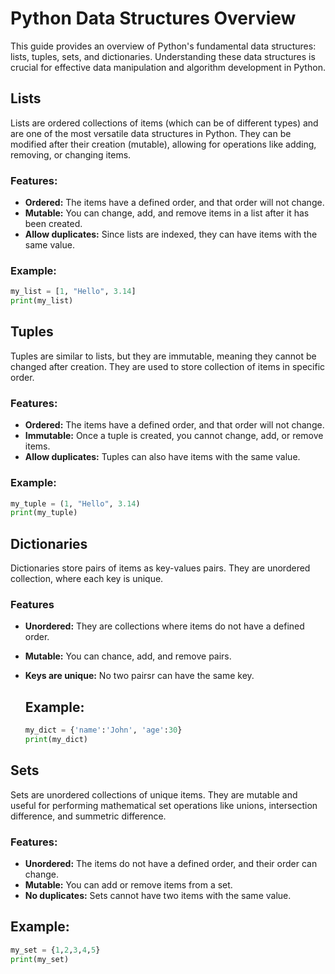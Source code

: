 # Python Data Structures Overview

This guide provides an overview of Python's fundamental data structures: lists, tuples, sets, and dictionaries. Understanding these data structures is crucial for effective data manipulation and algorithm development in Python.

## Lists

Lists are ordered collections of items (which can be of different types) and are one of the most versatile data structures in Python. They can be modified after their creation (mutable), allowing for operations like adding, removing, or changing items.

### Features:
- **Ordered:** The items have a defined order, and that order will not change.
- **Mutable:** You can change, add, and remove items in a list after it has been created.
- **Allow duplicates:** Since lists are indexed, they can have items with the same value.

### Example:
```python
my_list = [1, "Hello", 3.14]
print(my_list)
```

## Tuples

Tuples are similar to lists, but they are immutable, meaning they cannot be changed after creation. They are used to store collection of items in specific order.

### Features:
- **Ordered:** The items have a defined order, and that order will not change.
- **Immutable:** Once a tuple is created, you cannot change, add, or remove items.
- **Allow duplicates:** Tuples can also have items with the same value.

### Example:
```python
my_tuple = (1, "Hello", 3.14)
print(my_tuple)
```

## Dictionaries

Dictionaries store pairs of items as key-values pairs. They are unordered collection, where each key is unique.

### Features

- **Unordered:** They are collections where items do not have a defined order.
- **Mutable:** You can chance, add, and remove pairs.
- **Keys are unique:** No two pairsr can have the same key.

  ## Example:

  ```python
  my_dict = {'name':'John', 'age':30}
  print(my_dict)
  ```


## Sets

Sets are unordered collections of unique items. They are mutable and useful for performing mathematical set operations like unions, intersection difference, and summetric difference.

### Features:

- **Unordered:** The items do not have a defined order, and their order can change.
- **Mutable:** You can add or remove items from a set.
- **No duplicates:** Sets cannot have two items with the same value.

## Example:

```python
my_set = {1,2,3,4,5}
print(my_set)
```
